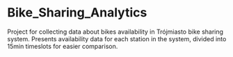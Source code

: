 # Bike_Sharing_Analytics
Project for collecting data about bikes availability in Trójmiasto bike sharing system. Presents availability data for each station in the system, divided into 15min timeslots for easier comparison.   
